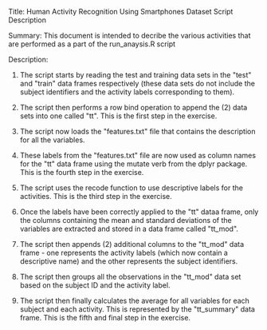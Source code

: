 Title: Human Activity Recognition Using Smartphones Dataset Script Description

Summary: This document is intended to decribe the various activities that are performed
	 as a part of the run_anaysis.R script


Description:
1. The script starts by reading the test and training data sets in the "test" and "train"
   data frames respectively (these data sets do not include the subject identifiers and the
   activity labels corresponding to them). 

2. The script then performs a row bind operation to append the (2) data sets into one
   called "tt". This is the first step in the exercise.

3. The script now loads the "features.txt" file that contains the description for all the
   variables.

4. These labels from the "features.txt" file are now used as column names for the "tt"
   data frame using the mutate verb from the dplyr package. This is the fourth step in
   the exercise.

5. The script uses the recode function to use descriptive labels for the activities. This is
   the third step in the exercise.

6. Once the labels have been correctly applied to the "tt" dataa frame, only the columns
   containing the mean and standard deviations of the variables are extracted and stored
   in a data frame called "tt_mod".

6. The script then appends (2) additional columns to the "tt_mod" data frame - one represents
   the activity labels (which now contain a descriptive name) and the other represents the
   subject identifiers.

7. The script then groups all the observations in the "tt_mod" data set based on the subject ID
   and the activity label. 

8. The script then finally calculates the average for all variables for each subject and
    each activity. This is represented by the "tt_summary" data frame. This is the fifth
    and final step in the exercise.

